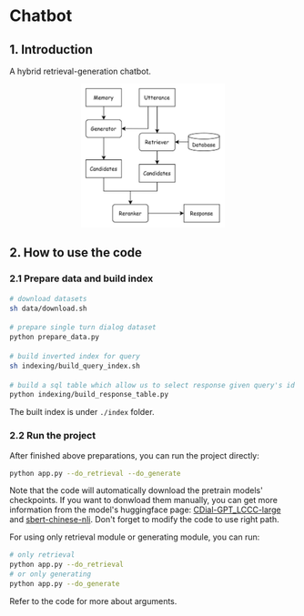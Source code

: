 # Chatbot

## 1. Introduction

A hybrid retrieval-generation chatbot. 

<p align="center"><img src="doc/架构.png" width="50%" height="50%"></img></p>

## 2. How to use the code

### 2.1 Prepare data and build index

```bash
# download datasets
sh data/download.sh

# prepare single turn dialog dataset
python prepare_data.py

# build inverted index for query
sh indexing/build_query_index.sh

# build a sql table which allow us to select response given query's id
python indexing/build_response_table.py
```

The built index is under `./index` folder. 

### 2.2 Run the project

After finished above preparations, you can run the project directly:

```bash
python app.py --do_retrieval --do_generate
```

Note that the code will automatically download the pretrain models' checkpoints. If you want to donwload them manually, you can get more information from the model's huggingface page: [CDial-GPT_LCCC-large](https://huggingface.co/thu-coai/CDial-GPT_LCCC-large) and [sbert-chinese-nli](https://huggingface.co/uer/sbert-base-chinese-nli). Don't forget to modify the code to use right path.

For using only retrieval module or generating module, you can run:

```bash
# only retrieval
python app.py --do_retrieval
# or only generating
python app.py --do_generate
```

Refer to the code for more about arguments.


